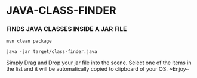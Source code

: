 # JAVA-CLASS-FINDER
### FINDS JAVA CLASSES INSIDE A JAR FILE
```
mvn clean package 

java -jar target/class-finder.java
```

Simply Drag and Drop your jar file into the scene.
Select one of the items in the list and it will be automatically copied to clipboard of your OS.
~Enjoy~
